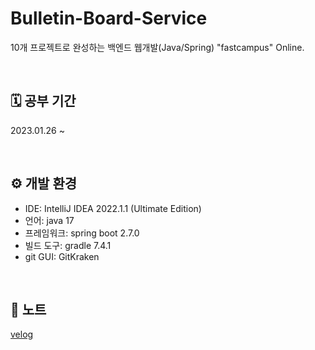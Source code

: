 # Bulletin-Board-Service
10개 프로젝트로 완성하는 백엔드 웹개발(Java/Spring) "fastcampus" Online.

<br>

## 🗓 공부 기간
2023.01.26 ~ 

<br>

## ⚙︎ 개발 환경
- IDE: IntelliJ IDEA 2022.1.1 (Ultimate Edition)
- 언어: java 17
- 프레임워크: spring boot 2.7.0
- 빌드 도구: gradle 7.4.1
- git GUI: GitKraken


<br>

## 📓 노트
[velog](https://velog.io/@stephenyi/series/JavaSpring-fastcampus)
